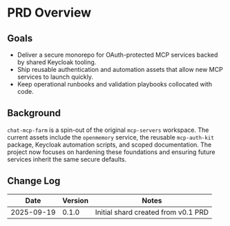 # PRD Overview

## Goals
- Deliver a secure monorepo for OAuth-protected MCP services backed by shared Keycloak tooling.
- Ship reusable authentication and automation assets that allow new MCP services to launch quickly.
- Keep operational runbooks and validation playbooks collocated with code.

## Background
`chat-mcp-farm` is a spin-out of the original `mcp-servers` workspace. The current assets include the `openmemory` service, the reusable `mcp-auth-kit` package, Keycloak automation scripts, and scoped documentation. The project now focuses on hardening these foundations and ensuring future services inherit the same secure defaults.

## Change Log
| Date | Version | Notes |
| --- | --- | --- |
| 2025-09-19 | 0.1.0 | Initial shard created from v0.1 PRD |
